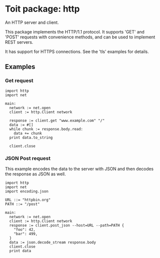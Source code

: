 # Toit package: http

An HTTP server and client.

This package implements the HTTP/1.1 protocol. It supports 'GET' and 'POST'
requests with convenience methods, and can be used to implement REST servers.

It has support for HTTPS connections. See the 'tls' examples for details.

## Examples

### Get request

```
import http
import net

main:
  network := net.open
  client := http.Client network

  response := client.get "www.example.com" "/"
  data := #[]
  while chunk := response.body.read:
    data += chunk
  print data.to_string

  client.close
```

### JSON Post request

This example encodes the data to the server with JSON and then decodes
the response as JSON as well.
```
import http
import net
import encoding.json

URL ::= "httpbin.org"
PATH ::= "/post"

main:
  network := net.open
  client := http.Client network
  response := client.post_json --host=URL --path=PATH {
    "foo": 42,
    "bar": 499,
  }
  data := json.decode_stream response.body
  client.close
  print data
```
